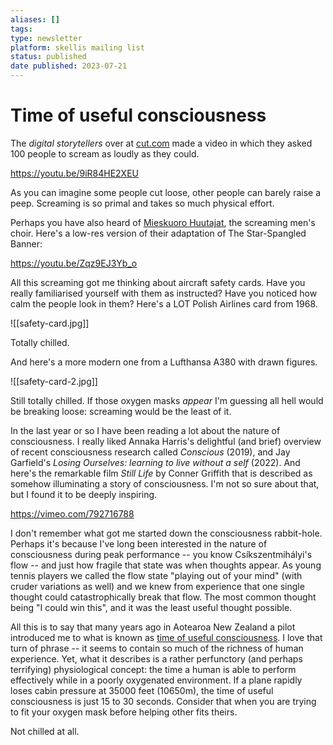 ```yaml
---
aliases: []
tags: 
type: newsletter
platform: skellis mailing list
status: published
date published: 2023-07-21
---
```



# Time of useful consciousness

The _digital storytellers_ over at [cut.com](https://www.cut.com) made a video in which they asked 100 people to scream as loudly as they could. 

https://youtu.be/9iR84HE2XEU

As you can imagine some people cut loose, other people can barely raise a peep. Screaming is so primal and takes so much physical effort. 

Perhaps you have also heard of [Mieskuoro Huutajat](https://www.huutajat.org/en/home), the screaming men's choir. Here's a low-res version of their adaptation of The Star-Spangled Banner:

https://youtu.be/Zqz9EJ3Yb_o

All this screaming got me thinking about aircraft safety cards. Have you really familiarised yourself with them as instructed? Have you noticed how calm the people look in them? Here's a LOT Polish Airlines card from 1968.

![[safety-card.jpg]]

Totally chilled. 

And here's a more modern one from a Lufthansa A380 with drawn figures.

![[safety-card-2.jpg]]

Still totally chilled. If those oxygen masks _appear_ I'm guessing all hell would be breaking loose: screaming would be the least of it. 

In the last year or so I have been reading a lot about the nature of consciousness. I really liked Annaka Harris's delightful (and brief) overview of recent consciousness research called _Conscious_ (2019), and Jay Garfield's _Losing Ourselves: learning to live without a self_ (2022). And here's the remarkable film _Still Life_ by Conner Griffith that is described as somehow illuminating a story of consciousness. I'm not so sure about that, but I found it to be deeply inspiring.

https://vimeo.com/792716788

I don't remember what got me started down the consciousness rabbit-hole. Perhaps it's because I've long been interested in the nature of consciousness during peak performance -- you know Csíkszentmihályi's flow -- and just how fragile that state was when thoughts appear. As young tennis players we called the flow state "playing out of your mind" (with cruder variations as well) and we knew from experience that one single thought could catastrophically break that flow. The most common thought being "I could win this", and it was the least useful thought possible.

All this is to say that many years ago in Aotearoa New Zealand a pilot introduced me to what is known as [time of useful consciousness](https://en.wikipedia.org/wiki/Time_of_useful_consciousness). I love that turn of phrase -- it seems to contain so much of the richness of human experience. Yet, what it describes is a rather perfunctory (and perhaps terrifying) physiological concept: the time a human is able to perform effectively while in a poorly oxygenated environment. If a plane rapidly loses cabin pressure at 35000 feet (10650m), the time of useful consciousness is just 15 to 30 seconds. Consider that when you are trying to fit your oxygen mask before helping other fits theirs. 

Not chilled at all.


